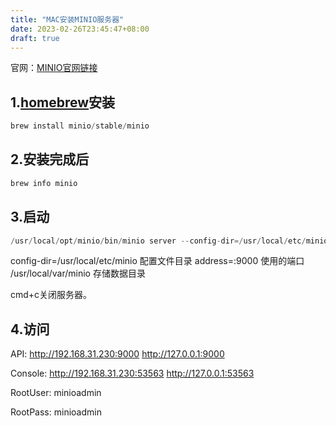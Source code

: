 ```yaml
---
title: "MAC安装MINIO服务器"
date: 2023-02-26T23:45:47+08:00
draft: true
---
```


官网：[MINIO官网链接](https://www.minio.org.cn/download.shtml#/macos)

## 1.[homebrew](https://so.csdn.net/so/search?q=brew&spm=1001.2101.3001.7020)安装

```java
brew install minio/stable/minio
```


## 2.安装完成后

```java
brew info minio
```


## 3.启动

```java
/usr/local/opt/minio/bin/minio server --config-dir=/usr/local/etc/minio --address=:9000 /usr/local/var/minio
```


config-dir=/usr/local/etc/minio     	配置文件目录
address=:9000   				使用的端口
/usr/local/var/minio				存储数据目录

cmd+c关闭服务器。

## 4.访问

API: http://192.168.31.230:9000 		 http://127.0.0.1:9000

Console: http://192.168.31.230:53563		 http://127.0.0.1:53563

RootUser: minioadmin

RootPass: minioadmin

